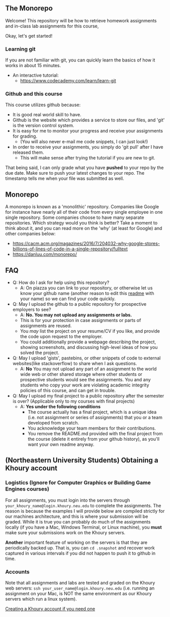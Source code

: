 ## The Monorepo

Welcome! This repository will be how to retrieve homework assignments and in-class lab assignments for this course,

Okay, let's get started!

### Learning git
If you are not familiar with git, you can quickly learn the basics of how it works in about 15 minutes.

* An interactive tutorial: 
  * https://www.codecademy.com/learn/learn-git

### Github and this course

This course utilizes github because:

- It is good real world skill to have.
- Github is the website which provides a service to store our files, and 'git' is the version control system.
- It is easy for me to monitor your progress and receive your assignments for grading.
  - (You will also never e-mail me code snippets, I can just look!)
- In order to receive your assignments, you simply do 'git pull' after I have released them.
  - This will make sense after trying the tutorial if you are new to git.

That being said, I can only grade what you have **pushed** to your repo by the due date. Make sure to push your latest changes to your repo. The timestamp tells me when your file was submitted as well.

## Monorepo

A monorepo is known as a 'monolithic' repository. Companies like Google for instance have nearly all of their code from every single employee in one single repository. Some companies choose to have many separate repositories. Which strategy would you think is better? Take a moment to think about it, and you can read more on the 'why' (at least for Google) and other companies below: 

* https://cacm.acm.org/magazines/2016/7/204032-why-google-stores-billions-of-lines-of-code-in-a-single-repository/fulltext
* https://danluu.com/monorepo/

## FAQ

- Q: How do I ask for help using this repository?
  - A: On piazza you can link to your repository, or otherwise let us know your github name (another reason to edit this [readme](./README.md) with your name) so we can find your code quickly.
- Q: May I upload the github to a public repository for prospective employers to see?
  - A: **No. You may not upload any assignments or labs.** 
  - This is for your protection in case assignments or parts of assignments are reused. 
  - You *may* list the project on your resume/CV if you like, and provide the code upon request to the employer. 
  - You could additionally provide a webpage describing the project, showing screenshots, and discussing high-level ideas of how you solved the project.
- Q: May I upload 'gists', pastebins, or other snippets of code to external websites(like stackoverflow) to share when I ask questions.
  - A: **No** You may not upload any part of an assignment to the world wide web or other shared storage where other students or prospective students would see the assignments. You and any students who copy your work are violating academic integrity policies of this course, and can get in trouble.
- Q: May I upload my final project to a public repository after the semester is over? (Applicable only to my courses with final projects)
  - A: **Yes under the following conditions**
    - The course actually has a final project, which is a unique idea (i.e. not assignment or series of assignments) that you or a team developed from scratch.
    - You acknowledge your team members for their contributions.
    - You remove the README.md provided with the final project from the course (delete it entirely from your github history), as you'll want your own readme anyway.
    
## (Northeastern University Students) Obtaining a Khoury account

### Logistics (Ignore for Computer Graphics or Building Game Engines courses)

For all assignments, you must login into the servers through `your_khoury_name@login.khoury.neu.edu` to complete the assignments. The reason is because the examples I will provide below are compiled strictly for our machines architecture, and this is where your submission will be graded. While it is true you can probably do much of the assignments locally (if you have a Mac, Windows Terminal, or Linux machine), you **must** make sure your submissions work on the Khoury servers.

**Another** important feature of working on the servers is that they are periodically backed up. That is, you can `cd .snapshot` and recover work captured in various intervals if you did not happen to push it to github in time.

### Accounts

Note that all assignments and labs are tested and graded on the Khoury web servers: `ssh your_user_name@login.khoury.neu.edu` (i.e. running an assignment on your Mac, is NOT the same environment as our Khoury servers which run a linux system).

[Creating a Khoury account if you need one](https://www.khoury.northeastern.edu/systems/getting-started/) 

